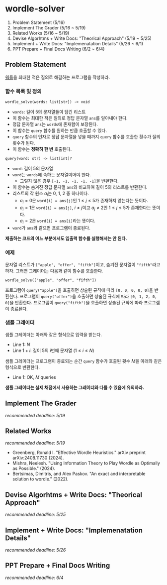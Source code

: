 # wordle-solver

1. Problem Statement (5/16)
2. Implement The Grader (5/16 ~ 5/19)
3. Related Works (5/16 ~ 5/19)
4. Devise Algorhtms + Write Docs: "Theorical Approach" (5/19 ~ 5/25)
5. Implement + Write Docs: "Implemenatation Details" (5/26 ~ 6/1)
6. PPT Prepare + Final Docs Writing (6/2 ~ 6/4)

## Problem Statement
[워들](https://www.nytimes.com/games/wordle/index.html)을 최대한 적은 질의로 해결하는 프로그램을 작성하라.

### 함수 목록 및 정의
```
wordle_solve(words: list[str]) -> void
```
- `words`: 길이 5의 문자열들이 담긴 리스트
- 이 함수는 최대한 적은 질의로 정답 문자열 `ans`를 알아내야 한다.
- 정답 문자열 `ans`는 `words`에 존재함이 보장된다.
- 이 함수는 `query` 함수를 원하는 만큼 호출할 수 있다.
- `query` 함수의 인자로 정답 문자열을 넣을 때까지 `query` 함수를 호출한 횟수가 질의 횟수가 된다.
- 이 함수는 **정확히 한 번** 호출된다.

```
query(word: str) -> list[int]?
```
- `word`: 길이 5의 문자열
- `word`는 `words`에 속하는 문자열이어야 한다.
  - 그렇지 않은 경우 `[-1, -1, -1, -1, -1]`을 반환한다.
- 이 함수는 숨겨진 정답 문자열 `ans`와 비교하여 길이 5의 리스트를 반환한다.
- 리스트의 각 원소 $a_i$는 0, 1, 2 중 하나이다.
  - $a_i = 0$은 `word[i] = ans[j]`인 $1 \leq j \leq 5$가 존재하지 않는다는 뜻이다.
  - $a_i = 1$은 `word[i] = ans[j]`, $i \neq j$이고 $a_j \neq 2$인 $1 \leq j \leq 5$가 존재한다는 뜻이다.
  - $a_i = 2$은 `word[i] = ans[i]`라는 뜻이다.
- `word`가 `ans`와 같으면 프로그램이 종료된다.

**제출하는 코드의 어느 부분에서도 입출력 함수를 실행해서는 안 된다.**

### 예제

문자열 리스트가 `["apple", "offer", "fifth"]`이고, 숨겨진 문자열이 `"fifth"`라고 하자. 그러면 그레이더는 다음과 같이 함수를 호출한다.
```
wordle_solve(["apple", "offer", "fifth"])
```
프로그램이 `query("apple")`을 호출하면 상술된 규칙에 따라 `[0, 0, 0, 0, 0]`을 반환한다.
프로그램이 `query("offer")`을 호출하면 상술된 규칙에 따라 `[0, 1, 2, 0, 0]`을 반환한다.
프로그램이 `query("fifth")`을 호출하면 상술된 규칙에 따라 프로그램이 종료된다.

### 샘플 그레이더

샘플 그레이더는 아래와 같은 형식으로 입력을 받는다.
- Line 1: $N$
- Line $1+i$: 길이 5의 $i$번째 문자열 $(1 \leq i \leq N)$

샘플 그레이더는 프로그램이 종료되는 순간 `query` 함수가 호출된 횟수 $M$을 아래와 같은 형식으로 반환한다.
- Line 1: OK, $M$ queries

**샘플 그레이더는 실제 채점에서 사용하는 그레이더와 다를 수 있음에 유의하라.**

## Implement The Grader
_recommended deadline: 5/19_

## Related Works
_recommended deadline: 5/19_
- Greenberg, Ronald I. "Effective Wordle Heuristics." arXiv preprint arXiv:2408.11730 (2024).
- Mishra, Neelesh. "Using Information Theory to Play Wordle as Optimally as Possible." (2024).
- Bertsimas, Dimitris, and Alex Paskov. "An exact and interpretable solution to wordle." (2022).

## Devise Algorhtms + Write Docs: "Theorical Approach"
_recommended deadline: 5/25_

## Implement + Write Docs: "Implemenatation Details"
_recommended deadline: 5/26_

## PPT Prepare + Final Docs Writing
_recommended deadline: 6/4_
